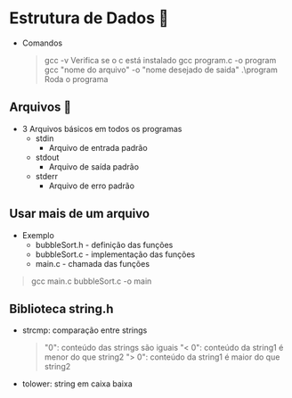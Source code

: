 # Estrutura de Dados :open_file_folder:

- Comandos
    > gcc -v 
        Verifica se o c está instalado
    > gcc program.c -o program
        gcc "nome do arquivo" -o "nome desejado de saida"
    > .\program
        Roda o programa

## Arquivos :scroll:

- 3 Arquivos básicos em todos os programas
    - stdin
        - Arquivo de entrada padrão
    - stdout
        - Arquivo de saída padrão
    - stderr
        - Arquivo de erro padrão

## Usar mais de um arquivo

- Exemplo
    - bubbleSort.h - definição das funções
    - bubbleSort.c - implementação das funções
    - main.c - chamada das funções

> gcc main.c bubbleSort.c -o main

## Biblioteca string.h
- strcmp: comparação entre strings
    >  "0": conteúdo das strings são iguais
    > "< 0": conteúdo da string1 é menor do que string2
    > "> 0": conteúdo da string1 é maior do que string2 

- tolower: string em caixa baixa
